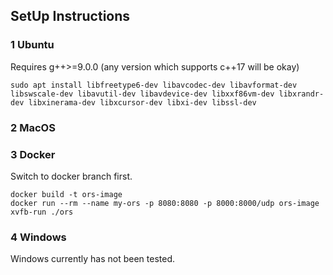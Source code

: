 ## SetUp Instructions

### 1 Ubuntu
Requires g++>=9.0.0 (any version which supports c++17 will be okay)
```shell
sudo apt install libfreetype6-dev libavcodec-dev libavformat-dev libswscale-dev libavutil-dev libavdevice-dev libxxf86vm-dev libxrandr-dev libxinerama-dev libxcursor-dev libxi-dev libssl-dev
```

### 2 MacOS

### 3 Docker
Switch to docker branch first.
```shell
docker build -t ors-image
docker run --rm --name my-ors -p 8080:8080 -p 8000:8000/udp ors-image xvfb-run ./ors
```

### 4 Windows
Windows currently has not been tested.
